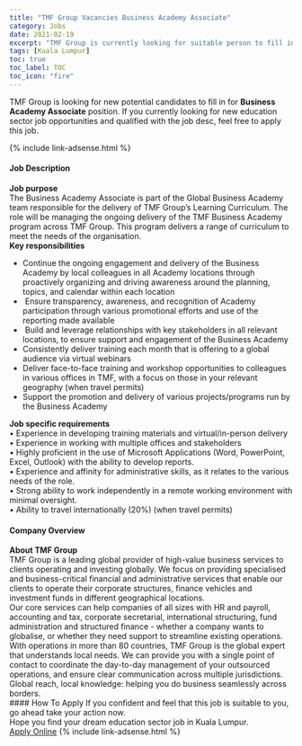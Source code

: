 ```yaml
---
title: "TMF Group Vacancies Business Academy Associate" 
category: Jobs 
date: 2021-02-19 
excerpt: "TMF Group is currently looking for suitable person to fill in the Business Academy Associate which positioned at Kuala Lumpur" 
tags: [Kuala Lumpur] 
toc: true 
toc_label: TOC 
toc_icon: "fire" 
--- 
```


<p>TMF Group is looking for new potential candidates to fill in for <b>Business Academy Associate</b> position. If you currently looking for new education sector job opportunities and qualified with the job desc, feel free to apply this job.
</p>{% include link-adsense.html %} 
 <div><div><h4>Job Description</h4></div><div><div><span><div><div><strong>Job purpose</strong><br>The Business Academy Associate is part of the Global Business Academy team responsible for the delivery of TMF Group&#8217;s Learning Curriculum. The role will be managing the ongoing delivery of the TMF Business Academy program across TMF Group. This program delivers a range of curriculum to meet the needs of the organisation.</div><div><strong>Key responsibilities</strong></div><ul><li>Continue the ongoing engagement and delivery of the Business Academy by local colleagues in all Academy locations through proactively organizing and driving awareness around the planning, topics, and calendar within each location</li><li>&#160;Ensure transparency, awareness, and recognition of Academy participation through various promotional efforts and use of the reporting made available</li><li>&#160;Build and leverage relationships with key stakeholders in all relevant locations, to ensure support and engagement of the Business Academy</li><li>Consistently deliver training each month that is offering to a global audience via virtual webinars</li><li>Deliver face-to-face training and workshop opportunities to colleagues in various offices in TMF, with a focus on those in your relevant geography (when travel permits)</li><li>Support the promotion and delivery of various projects/programs run by the Business Academy</li></ul><div><strong>Job specific requirements</strong><br>&#8226; Experience in developing training materials and virtual/in-person delivery<br>&#8226; Experience in working with multiple offices and stakeholders<br>&#8226; Highly proficient in the use of Microsoft Applications (Word, PowerPoint, Excel, Outlook) with the ability to develop reports.<br>&#8226; Experience and affinity for administrative skills, as it relates to the various needs of the role.<br>&#8226; Strong ability to work independently in a remote working environment with minimal oversight.<br>&#8226; Ability to travel internationally (20%) (when travel permits)</div></div></span></div></div></div> 
<div><div><h4>Company Overview</h4></div><div><div><span><div><div>
<div>
<strong>About TMF Group</strong></div>
<div>
<div>
			TMF Group is a leading global provider of high-value business services to clients operating and investing globally. We focus on providing specialised and business-critical financial and administrative services that enable our clients to operate their corporate structures, finance vehicles and investment funds in different geographical locations.</div>
<div>
			Our core services can help companies of all sizes with HR and payroll, accounting and tax, corporate secretarial, international structuring, fund administration and structured finance - whether a company wants to globalise, or whether they need support to streamline existing operations.</div>
<div>
			With operations in more than 80 countries, TMF Group is the global expert that understands local needs. We can provide you with a single point of contact to coordinate the day-to-day management of your outsourced operations, and ensure clear communication across multiple jurisdictions. Global reach, local knowledge: helping you do business seamlessly across borders.</div>
</div>
</div></div></span></div></div></div> 
#### How To Apply 
If you confident and feel that this job is suitable to you, go ahead take your action now. <br/> 
Hope you find your dream education sector job in Kuala Lumpur. <br/> 
<a href="https://www.jobstreet.com.my/en/job/business-academy-associate-4485571?jobId=jobstreet-my-job-4485571" class="btn btn--info" target="_blank" rel="nofollow noopenner">Apply Online</a> 
{% include link-adsense.html %} 